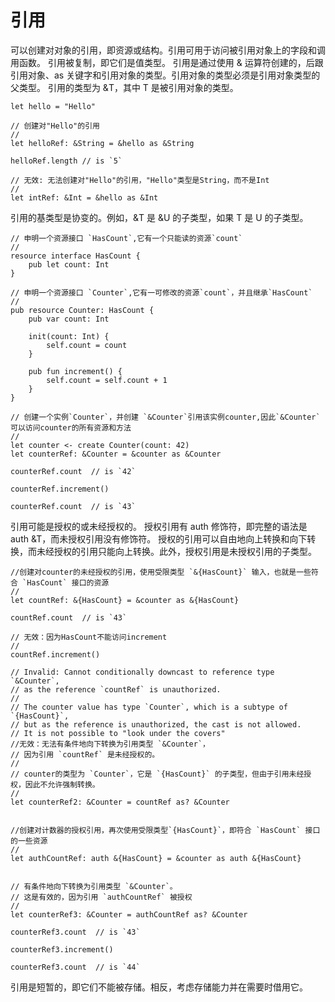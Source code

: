 # 引用

可以创建对对象的引用，即资源或结构。引用可用于访问被引用对象上的字段和调用函数。
引用被复制，即它们是值类型。
引用是通过使用 & 运算符创建的，后跟引用对象、as 关键字和引用对象的类型。引用对象的类型必须是引用对象类型的父类型。
引用的类型为 &T，其中 T 是被引用对象的类型。

```
let hello = "Hello"

// 创建对"Hello"的引用
//
let helloRef: &String = &hello as &String

helloRef.length // is `5`

// 无效: 无法创建对"Hello"的引用，"Hello"类型是String，而不是Int
//
let intRef: &Int = &hello as &Int
```

引用的基类型是协变的。例如，&T 是 &U 的子类型，如果 T 是 U 的子类型。

```
// 申明一个资源接口 `HasCount`,它有一个只能读的资源`count`
//
resource interface HasCount {
    pub let count: Int
}

// 申明一个资源接口 `Counter`,它有一可修改的资源`count`，并且继承`HasCount`
//
pub resource Counter: HasCount {
    pub var count: Int

    init(count: Int) {
        self.count = count
    }

    pub fun increment() {
        self.count = self.count + 1
    }
}

// 创建一个实例`Counter`，并创建 `&Counter`引用该实例counter,因此`&Counter`可以访问counter的所有资源和方法
//
let counter <- create Counter(count: 42)
let counterRef: &Counter = &counter as &Counter

counterRef.count  // is `42`

counterRef.increment()

counterRef.count  // is `43`
```

引用可能是授权的或未经授权的。
授权引用有 auth 修饰符，即完整的语法是 auth &T，而未授权引用没有修饰符。
授权的引用可以自由地向上转换和向下转换，而未经授权的引用只能向上转换。此外，授权引用是未授权引用的子类型。

```
//创建对counter的未经授权的引用，使用受限类型 `&{HasCount}` 输入，也就是一些符合 `HasCount` 接口的资源
//
let countRef: &{HasCount} = &counter as &{HasCount}

countRef.count  // is `43`

// 无效：因为HasCount不能访问increment
//
countRef.increment()

// Invalid: Cannot conditionally downcast to reference type `&Counter`,
// as the reference `countRef` is unauthorized.
//
// The counter value has type `Counter`, which is a subtype of `{HasCount}`,
// but as the reference is unauthorized, the cast is not allowed.
// It is not possible to "look under the covers"
//无效：无法有条件地向下转换为引用类型 `&Counter`，
// 因为引用 `countRef` 是未经授权的。
//
// counter的类型为 `Counter`，它是 `{HasCount}` 的子类型，但由于引用未经授权，因此不允许强制转换。
//
let counterRef2: &Counter = countRef as? &Counter


//创建对计数器的授权引用，再次使用受限类型`{HasCount}`，即符合 `HasCount` 接口的一些资源
//
let authCountRef: auth &{HasCount} = &counter as auth &{HasCount}


// 有条件地向下转换为引用类型 `&Counter`。
// 这是有效的，因为引用 `authCountRef` 被授权
//
let counterRef3: &Counter = authCountRef as? &Counter

counterRef3.count  // is `43`

counterRef3.increment()

counterRef3.count  // is `44`
```

引用是短暂的，即它们不能被存储。相反，考虑存储能力并在需要时借用它。
